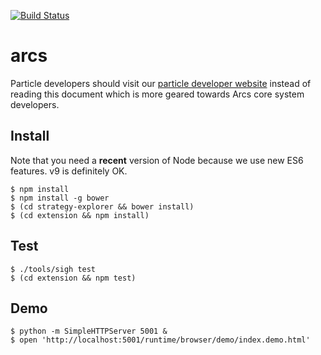 [![Build Status](https://travis-ci.org/PolymerLabs/arcs.svg?branch=master)](https://travis-ci.org/PolymerLabs/arcs)

# arcs

Particle developers should visit our [particle developer website](https://polymerlabs.github.io/arcs-cdn/dev/) instead of reading this document which is more geared towards Arcs core system developers.

## Install

Note that you need a **recent** version of Node because we use new ES6 features. v9 is definitely OK.

```
$ npm install
$ npm install -g bower
$ (cd strategy-explorer && bower install)
$ (cd extension && npm install)

```

## Test
```
$ ./tools/sigh test
$ (cd extension && npm test)
```

## Demo
```
$ python -m SimpleHTTPServer 5001 &
$ open 'http://localhost:5001/runtime/browser/demo/index.demo.html'
```
